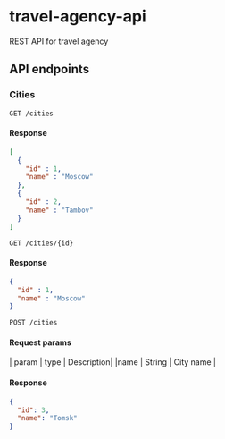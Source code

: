 # travel-agency-api
REST API for travel agency

## API endpoints

### Cities
```HTTP
GET /cities
```
#### Response
```json
[
  {
    "id" : 1,
    "name" : "Moscow"
  },
  {
    "id" : 2,
    "name" : "Tambov"
  }
]
```

```HTTP
GET /cities/{id}
```
#### Response
```json
{
  "id" : 1,
  "name" : "Moscow"
}
```


```HTTP
POST /cities
```
#### Request params
| param     | type     | Description|
|name       | String   | City name  |
#### Response
```json
{
  "id": 3,
  "name": "Tomsk"
}
```

